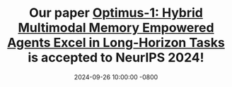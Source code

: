 ---
title: >-
    Our paper 
    <a href="https://google.com" target="_blank">Optimus-1: Hybrid Multimodal Memory Empowered Agents Excel in Long-Horizon Tasks<i class="fas fa-angle-double-right"></i></a> is accepted to <b>NeurIPS 2024</b>!
date: 2024-09-26 10:00:00 -0800
---